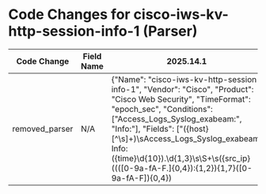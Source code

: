 # Code Changes for cisco-iws-kv-http-session-info-1 (Parser)

| Code Change | Field Name | 2025.14.1 | 2025.15.1 |
|-------------|------------|-----------|------------|
| removed_parser | N/A | {"Name": "cisco-iws-kv-http-session-info-1", "Vendor": "Cisco", "Product": "Cisco Web Security", "TimeFormat": "epoch_sec", "Conditions": ["Access_Logs_Syslog_exabeam:", "Info:"], "Fields": ["({host}[^\s]+)\sAccess_Logs_Syslog_exabeam: Info: ({time}\d{10})\.\d{1,3}\s\S+\s({src_ip}((([0-9a-fA-F.]{0,4}):{1,2}){1,7}([0-9a-fA-F]){0,4})|(((25[0-5]|(2[0-4]|1\d|[0-9]|)\d)\.?\b){4}))(:({src_port}\d+))?\s(NONE|({proxy_action}[^\s\/]+))(\/({http_response_code}\d+))?\s\S+\s({method}[^\s]+)\s(({dest_ip}((([0-9a-fA-F.]{0,4}):{1,2}){1,7}([0-9a-fA-F]){0,4})|(((25[0-5]|(2[0-4]|1\d|[0-9]|)\d)\.?\b){4})?)(:({dest_port}\d+))?|({url}(\w+:\/+)?({web_domain}[^\/:]+)(:\d+)?({uri_path}\/[^\s?]*)?({uri_query}\?[^\s]*)?))\s(-|\\"([^\\\\"]+\\)?({user}[\w\.\-\!\#\^\~]{1,40}\$?)(@({domain}[^\\"]+))?\\")\s\S+\s(-|({mime}[^\s]+))\s(\S+\s)<([^,]+,){22}\\"(-|({category}[^\\"]+))"], "ParserVersion": "v1.0.0"} | N/A |